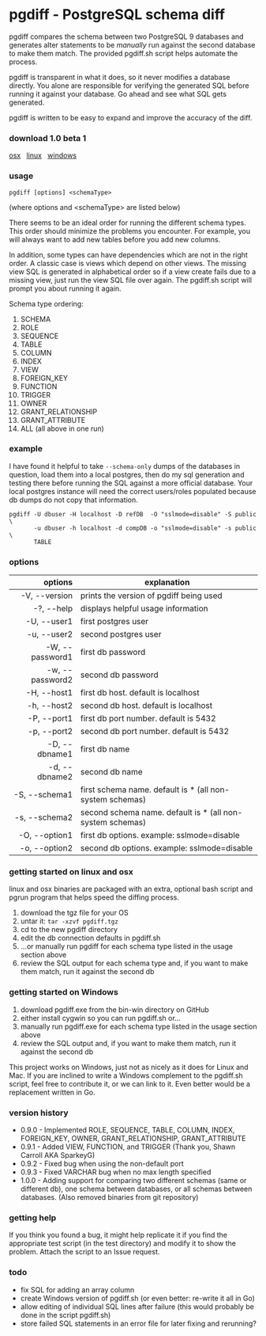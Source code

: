 # pgdiff - PostgreSQL schema diff

pgdiff compares the schema between two PostgreSQL 9 databases and generates alter statements to be *manually* run against the second database to make them match.  The provided pgdiff.sh script helps automate the process.  

pgdiff is transparent in what it does, so it never modifies a database directly. You alone are responsible for verifying the generated SQL before running it against your database.  Go ahead and see what SQL gets generated.

pgdiff is written to be easy to expand and improve the accuracy of the diff.


### download 1.0 beta 1
[osx](https://github.com/joncrlsn/pgdiff/releases/download/v1.0-beta.1/pgdiff-osx-1.0b1.tar.gz "OSX version") &nbsp; [linux](https://github.com/joncrlsn/pgdiff/files/1480823/pgdiff-linux-1.0b1.tar.gz  "Linux version") &nbsp; [windows](https://github.com/joncrlsn/pgdiff/releases/download/v1.0-beta.1/pgdiff-win-1.0b1.zip "Windows version")


### usage
	pgdiff [options] <schemaType>

(where options and &lt;schemaType&gt; are listed below)

There seems to be an ideal order for running the different schema types.  This order should minimize the problems you encounter.  For example, you will always want to add new tables before you add new columns.

In addition, some types can have dependencies which are not in the right order.  A classic case is views which depend on other views.  The missing view SQL is generated in alphabetical order so if a view create fails due to a missing view, just run the view SQL file over again. The pgdiff.sh script will prompt you about running it again.
 
Schema type ordering:

1. SCHEMA
1. ROLE
1. SEQUENCE
1. TABLE
1. COLUMN
1. INDEX
1. VIEW
1. FOREIGN\_KEY
1. FUNCTION
1. TRIGGER
1. OWNER
1. GRANT\_RELATIONSHIP
1. GRANT\_ATTRIBUTE
1. ALL (all above in one run)


### example
I have found it helpful to take ```--schema-only``` dumps of the databases in question, load them into a local postgres, then do my sql generation and testing there before running the SQL against a more official database. Your local postgres instance will need the correct users/roles populated because db dumps do not copy that information.

```
pgdiff -U dbuser -H localhost -D refDB  -O "sslmode=disable" -S public \
       -u dbuser -h localhost -d compDB -o "sslmode=disable" -s public \
       TABLE 
```


### options

|         options | explanation                                               |
|----------------:|-----------------------------------------------------------|
|   -V, --version | prints the version of pgdiff being used                   |
|      -?, --help | displays helpful usage information                        |
|     -U, --user1 | first postgres user                                       |
|     -u, --user2 | second postgres user                                      |
| -W, --password1 | first db password                                         |
| -w, --password2 | second db password                                        |
|     -H, --host1 | first db host.  default is localhost                      |
|     -h, --host2 | second db host. default is localhost                      |
|     -P, --port1 | first db port number.  default is 5432                    |
|     -p, --port2 | second db port number. default is 5432                    |
|   -D, --dbname1 | first db name                                             |
|   -d, --dbname2 | second db name                                            |
|   -S, --schema1 | first schema name.  default is * (all non-system schemas) |
|   -s, --schema2 | second schema name. default is * (all non-system schemas) |
|   -O, --option1 | first db options. example: sslmode=disable                |
|   -o, --option2 | second db options. example: sslmode=disable               |

### getting started on linux and osx

linux and osx binaries are packaged with an extra, optional bash script and pgrun program that helps speed the diffing process. 

1. download the tgz file for your OS
1. untar it:  ```tar -xzvf pgdiff.tgz```
1. cd to the new pgdiff directory
1. edit the db connection defaults in pgdiff.sh 
1. ...or manually run pgdiff for each schema type listed in the usage section above
1. review the SQL output for each schema type and, if you want to make them match, run it against the second db


### getting started on Windows

1. download pgdiff.exe from the bin-win directory on GitHub
1. either install cygwin so you can run pgdiff.sh or...
1. manually run pgdiff.exe for each schema type listed in the usage section above
1. review the SQL output and, if you want to make them match, run it against the second db

This project works on Windows, just not as nicely as it does for Linux and Mac.  If you are inclined to write a Windows complement to the pgdiff.sh script, feel free to contribute it, or we can link to it.  Even better would be a replacement written in Go.


### version history
* 0.9.0 - Implemented ROLE, SEQUENCE, TABLE, COLUMN, INDEX, FOREIGN\_KEY, OWNER, GRANT\_RELATIONSHIP, GRANT\_ATTRIBUTE
* 0.9.1 - Added VIEW, FUNCTION, and TRIGGER (Thank you, Shawn Carroll AKA SparkeyG)
* 0.9.2 - Fixed bug when using the non-default port
* 0.9.3 - Fixed VARCHAR bug when no max length specified
* 1.0.0 - Adding support for comparing two different schemas (same or different db), one schema between databases, or all schemas between databases. (Also removed binaries from git repository)

### getting help
If you think you found a bug, it might help replicate it if you find the appropriate test script (in the test directory) and modify it to show the problem.  Attach the script to an Issue request.

### todo
* fix SQL for adding an array column
* create Windows version of pgdiff.sh (or even better: re-write it all in Go)
* allow editing of individual SQL lines after failure (this would probably be done in the script pgdiff.sh)
* store failed SQL statements in an error file for later fixing and rerunning?
